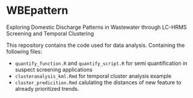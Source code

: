 # WBEpattern
Exploring Domestic Discharge Patterns in Wastewater through LC-HRMS Screening and Temporal Clustering

This repository contains the code used for data analysis. Containing the following files:

 -  `quantify_function.R` and `quantify_script.R` for semi quantification in suspect screening applications
 - `clusteranalysis_kml.Rmd` for temporal cluster analysis example
 - `cluster_predicition.Rmd` calulating the distances of new feature to already prioritized trends.
